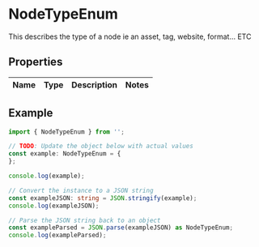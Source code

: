 
# NodeTypeEnum

This describes the type of a node ie an asset, tag, website, format... ETC

## Properties

Name | Type | Description | Notes
------------ | ------------- | ------------- | -------------

## Example

```typescript
import { NodeTypeEnum } from '';

// TODO: Update the object below with actual values
const example: NodeTypeEnum = {
};

console.log(example);

// Convert the instance to a JSON string
const exampleJSON: string = JSON.stringify(example);
console.log(exampleJSON);

// Parse the JSON string back to an object
const exampleParsed = JSON.parse(exampleJSON) as NodeTypeEnum;
console.log(exampleParsed);
```




